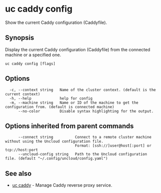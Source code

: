 # uc caddy config

Show the current Caddy configuration (Caddyfile).

## Synopsis

Display the current Caddy configuration (Caddyfile) from the connected machine or a specified one.

```
uc caddy config [flags]
```

## Options

```
  -c, --context string   Name of the cluster context. (default is the current context)
  -h, --help             help for config
  -m, --machine string   Name or ID of the machine to get the configuration from. (default is connected machine)
      --no-color         Disable syntax highlighting for the output.
```

## Options inherited from parent commands

```
      --connect string          Connect to a remote cluster machine without using the Uncloud configuration file.
                                Format: [ssh://]user@host[:port] or tcp://host:port
      --uncloud-config string   Path to the Uncloud configuration file. (default "~/.config/uncloud/config.yaml")
```

## See also

* [uc caddy](uc_caddy.md)	 - Manage Caddy reverse proxy service.

